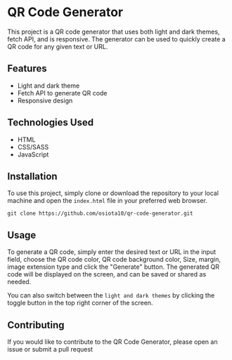 # QR Code Generator

This project is a QR code generator that uses both light and dark themes, fetch API, and is responsive. The generator can be used to quickly create a QR code for any given text or URL.

## Features

- Light and dark theme
- Fetch API to generate QR code
- Responsive design

## Technologies Used

- HTML
- CSS/SASS
- JavaScript

## Installation

To use this project, simply clone or download the repository to your local machine and open the `index.html` file in your preferred web browser.

```
git clone https://github.com/osiota10/qr-code-generator.git
```

## Usage

To generate a QR code, simply enter the desired text or URL in the input field, choose the QR code color, QR code background color, Size, margin, image extension type and click the "Generate" button. The generated QR code will be displayed on the screen, and can be saved or shared as needed.

You can also switch between the `light and dark themes` by clicking the toggle button in the top right corner of the screen.


## Contributing
If you would like to contribute to the QR Code Generator, please open an issue or submit a pull request
